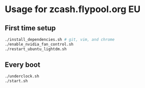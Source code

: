 # Usage for zcash.flypool.org EU

## First time setup

```bash
./install_dependencies.sh # git, vim, and chrome
./enable_nvidia_fan_control.sh
./restart_ubuntu_lightdm.sh
```

## Every boot

```bash
./underclock.sh
./start.sh
```
